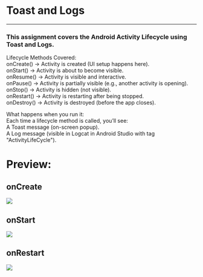 # Toast and Logs
---
### This assignment covers the Android Activity Lifecycle using Toast and Logs.

Lifecycle Methods Covered: <br>
onCreate() → Activity is created (UI setup happens here). <br>
onStart() → Activity is about to become visible. <br>
onResume() → Activity is visible and interactive. <br>
onPause() → Activity is partially visible (e.g., another activity is opening). <br>
onStop() → Activity is hidden (not visible). <br>
onRestart() → Activity is restarting after being stopped. <br>
onDestroy() → Activity is destroyed (before the app closes). <br>

What happens when you run it: <br>
Each time a lifecycle method is called, you’ll see: <br>
A Toast message (on-screen popup). <br>
A Log message (visible in Logcat in Android Studio with tag "ActivityLifeCycle"). <br>

# Preview:

## onCreate

<img src="create.png">

## onStart
<img src="start.png">

## onRestart

<img src="restart.png">
